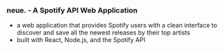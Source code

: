 ### neue. - A Spotify API Web Application

* a web application that provides Spotify users with a clean interface to discover and save all the newest releases by their top artists 
* built with React, Node.js, and the Spotify API
